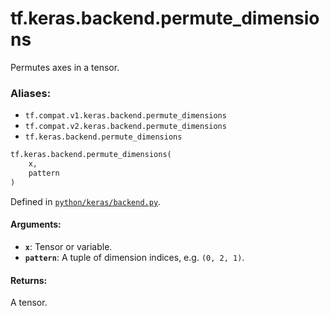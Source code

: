 <div itemscope itemtype="http://developers.google.com/ReferenceObject">
<meta itemprop="name" content="tf.keras.backend.permute_dimensions" />
<meta itemprop="path" content="Stable" />
</div>

# tf.keras.backend.permute_dimensions

Permutes axes in a tensor.

### Aliases:

* `tf.compat.v1.keras.backend.permute_dimensions`
* `tf.compat.v2.keras.backend.permute_dimensions`
* `tf.keras.backend.permute_dimensions`

``` python
tf.keras.backend.permute_dimensions(
    x,
    pattern
)
```



Defined in [`python/keras/backend.py`](/code/stable/tensorflow/python/keras/backend.py).

<!-- Placeholder for "Used in" -->


#### Arguments:


* <b>`x`</b>: Tensor or variable.
* <b>`pattern`</b>: A tuple of
    dimension indices, e.g. `(0, 2, 1)`.


#### Returns:

A tensor.
